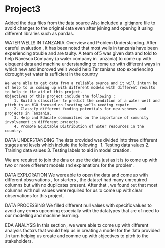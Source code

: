 # Project3
Added the data files from the data source
Also included a .gitignore file to avoid changes to the original data even after joining and opening it using different libraries such as pandas.

WATER WELLS IN TANZANIA.
 Overview and Problem Understanding.
    After careful evaluation , it has been noted that most wells in tanzania have been experiencing trouble and are faulty. 
    A team of 5 was given data and told to help Navesco Company (a water company in Tanzania) to come up with eloquent data and machine understanding to come up 
    with different ways in which new and improved wells would help Tanzanians stop experiencing dcrought yet water is sufficient in the country

    We were able to get data from a reliable source and it will inturn be of help to us coming up with different models with different results to help in the aid of this project.
    Objectives of this project include the following :
        1. Build a classifier to predict the condition of a water well and pitch to an NGO focused on locating wells needing repair.
        2. Classify different funding potentials for new schemes and projects in Tanzania.
        3. Help and Educate communities on the importance of comunity involvement in different projects.
        4. Promote Equitable Distribution of water resources in the country.

DATA UNDERSTANDING
The data provided was divided into three different stages and levels which include the following :
    1. Testing data values
    2. Training data values
    3. Testing labels to aid in model creation.

We are required to join the data or use the data just as it is to come up with two or more different models and explanations for the problem .

 DATA EXPLORATION
 We were able to open the data and come up with different observations , for starters ,  the dataset had many unrequired columns but with no duplicates present. After that , we found out that most columns with null values were required for us to come up with clear observations for this project.

 DATA PROCESSING
 We filled different null values with specific values to avoid any errors upcoming especially with the datatypes that are of need to our modelling and machine learning.

 EDA ANALYSIS
 In this section , we were able to come up with different analysis factors that would help us in creating a model for the data provided .In turn helping us create and comme up with objectives to pitch to the stakeholders.